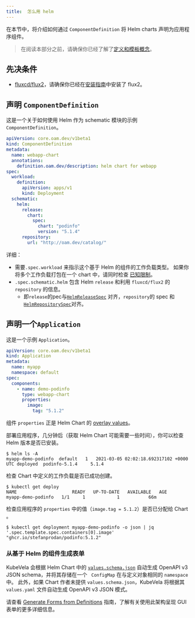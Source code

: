 ```yaml
---
title:  怎么用 helm
---
```


在本节中，将介绍如何通过 `ComponentDefinition` 将 Helm charts 声明为应用程序组件。

> 在阅读本部分之前，请确保你已经了解了[定义和模板概念](../definition-and-templates)。

## 先决条件

* [fluxcd/flux2](../../getting-started/quick-install#3-optional-install-flux2)，请确保你已经在[安装指南](../../getting-started/quick-install)中安装了 flux2。

## 声明 `ComponentDefinition`

这是一个关于如何使用 Helm 作为 schematic 模块的示例 `ComponentDefinition`。

```yaml
apiVersion: core.oam.dev/v1beta1
kind: ComponentDefinition
metadata:
  name: webapp-chart
  annotations:
    definition.oam.dev/description: helm chart for webapp
spec:
  workload:
    definition:
      apiVersion: apps/v1
      kind: Deployment
  schematic:
    helm:
      release:
        chart:
          spec:
            chart: "podinfo"
            version: "5.1.4"
      repository:
        url: "http://oam.dev/catalog/"
```

详细：
- 需要`.spec.workload` 来指示这个基于 Helm 的组件的工作负载类型。 如果你将多个工作负载打包在一个 chart 中，请同时检查 [已知限制](./known-issues#=workload-type-indicator)。
- `.spec.schematic.helm` 包含 Helm `release` 和利用 `fluxcd/flux2` 的 `repository` 的信息。
   - 即`release`的pec与[`HelmReleaseSpec`](https://github.com/fluxcd/helm-controller/blob/main/docs/api/helmrelease.md) 对齐，`repository`的 spec 和[`HelmRepositorySpec`](https://github.com/fluxcd/source-controller/blob/main/docs/api/source.md#source.toolkit.fluxcd.io/v1beta1.HelmRepository)对齐。

## 声明一个`Application`

这是一个示例 `Application`。

```yaml
apiVersion: core.oam.dev/v1beta1
kind: Application
metadata:
  name: myapp
  namespace: default
spec:
  components:
    - name: demo-podinfo 
      type: webapp-chart 
      properties: 
        image:
          tag: "5.1.2"
```

组件 `properties` 正是 Helm Chart 的 [overlay values](https://github.com/captainroy-hy/podinfo/blob/master/charts/podinfo/values.yaml)。

部署应用程序，几分钟后（获取 Helm Chart 可能需要一些时间），你可以检查 Helm 版本是否已安装。
```shell
$ helm ls -A
myapp-demo-podinfo  default   1   2021-03-05 02:02:18.692317102 +0000 UTC deployed  podinfo-5.1.4     5.1.4
```
检查 Chart 中定义的工作负载是否已成功创建。
```shell
$ kubectl get deploy
NAME                     READY   UP-TO-DATE   AVAILABLE   AGE
myapp-demo-podinfo   1/1     1            1           66m
```

检查应用程序的 `properties` 中的值（`image.tag = 5.1.2`）是否已分配给 Chart 。
```shell
$ kubectl get deployment myapp-demo-podinfo -o json | jq '.spec.template.spec.containers[0].image'
"ghcr.io/stefanprodan/podinfo:5.1.2"
```


### 从基于 Helm 的组件生成表单

KubeVela 会根据 Helm Chart 中的 [`values.schema.json`](https://helm.sh/docs/topics/charts/#schema-files) 自动生成 OpenAPI v3 JSON schema，并将其存储在一个 ` ConfigMap` 在与定义对象相同的 `namespace` 中。 此外，如果 Chart 作者未提供 `values.schema.json`，KubeVela 将根据其 `values.yaml` 文件自动生成 OpenAPI v3 JSON 模式。

请查看 [Generate Forms from Definitions](/docs/platform-engineers/openapi-v3-json-schema) 指南，了解有关使用此架构呈现 GUI 表单的更多详细信息。